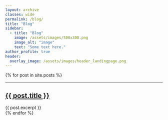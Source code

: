 ```yaml
---
layout: archive
classes: wide
permalink: /blog/
title: "Blog"
sidebar:
  - title: "Blog"
    image: /assets/images/500x300.png
    image_alt: "image"
    text: "Some text here."
author_profile: true
header:
  overlay_image: /assets/images/header_landingpage.png
---
```


{% for post in site.posts %}
___
<h2><a href="{{ post.url }}">{{ post.title }}</a></h2>
{{ post.excerpt }}

<br>
{% endfor %}



<!-- # List of all posts -->
<!-- <ul>
  {% for post in site.posts %}
    <li>
      <a href="{{ post.url }}">{{ post.title }}</a>
      {{ post.excerpt }}
    </li>
  {% endfor %}
</ul> -->

<!-- # List of posts with a specific TAG -->
<!-- {% for tag in site.tags %}
  <h3>{{ tag[0] }}</h3>
  <ul>
    {% for post in tag[1] %}
      <li><a href="{{ post.url }}">{{ post.title }}</a></li>
      {{ post.excerpt }}
    {% endfor %}
  </ul>
{% endfor %} -->

<!-- # List of posts with a specific CATEGORY -->
<!-- {% for category in site.categories %}
  <h3>{{ tag[0] }}</h3>
  <ul>
    {% for post in tag[1] %}
      <li><a href="{{ post.url }}">{{ post.title }}</a></li>
      {{ post.excerpt }}
    {% endfor %}
  </ul>
{% endfor %} -->


<!-- More info: https://jekyllrb.com/docs/posts/ -->


